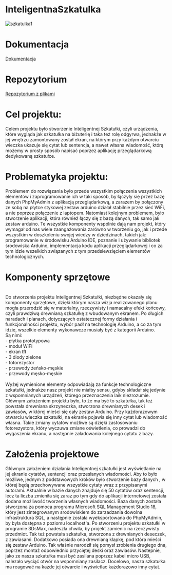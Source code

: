 # InteligentnaSzkatulka
![szkatulka1](https://user-images.githubusercontent.com/59450291/82734275-47f26580-9d1a-11ea-91dd-193f73a7fbe8.jpg)
# Dokumentacja 
[Dokumentacja](https://marcelinawoziwoda.github.io/InteligentnaSzkatulka/) </br>

# Repozytorium 
[Repozytorium z plikami](https://github.com/marcelinawoziwoda/InteligentnaSzkatulka/tree/main-app)
# Cel projektu:

Celem projektu było stworzenie Inteligentnej Szkatułki, czyli urządzenia, które wygląda jak szkatułka na biżuterię i taka też rolę odgyrwa, jednakże w jej wnętrzu zamontowany został ekran, na którym przy każdym otwarciu wieczka ukazuje się cytat lub sentencja, a nawet własna wiadomość, którą możemy w prosty sposób napisać poprzez aplikację przeglądarkową dedykowaną szkatułce. 
<br/>
# Problematyka projektu:
Problemem do rozwiązania było przede wszystkim połączenia wszystkich elementów i zaprogramowanie ich w taki sposób, by łączyły się przez bazę danych PhpMyAdmin z aplikacją przeglądarkową, a zarazem by połączony ze sobą na płytce stykowej zestaw arduino działał stabilnie przez sieć WiFi, a nie poprzez połączenie z laptopem. Natomiast kolejnym problemem, było stworzenie aplikacji, która również łączy się z bazą danych, tak samo jak zestaw arduino. Te wszystkie komponenty wspólnie dają nam projekt, który wymagał od nas wiele zaangażowania zarówno w tworzeniu go, jak i przede wszystkim w doszkoleniu swojej wiedzy w dziedzinach, takich jak: programowanie w środowisku Arduino IDE, poznanie i używanie bibliotek środowiska Arduino, implementacja kodu aplikacji przeglądarkowej i co za tym idzie wszelkich związanych z tym przedsiewzięciem elementów technologicznych. </br>


# Komponenty sprzętowe
</br>
Do stworzenia projektu Inteligentnej Szkatułki, niezbędne okazały się komponenty sprzętowe, dzięki którym nasza wizja realizowanego planu mogła przerodzić się w materialny, rzeczywisty i namacalny efekt końcowy, czyli prawdziwą drewnianą szkatułkę z wbudowanym ekranem. Po długich naradach i planach, dotyczących ostatecznej formy działania i funkcjonalności projektu, wybór padł na technologię Arduino, a co za tym idzie, wszelkie elementy wykonawcze musiały być z kategorii Arduino. 
</br> Są nimi:
</br>
- płytka prototypowa </br>
- moduł WiFi </br>
- ekran tft </br>
- 3 diody zielone </br>
- fotorezystor </br>
- przewody żeńsko-męskie  </br>
- przewody męsko-męskie </br>
</br>
Wyżej wymienione elementy odpowiadają za funkcje technologiczne szkatułki, jednakże nasz projekt nie miałby sensu, gdyby składał się jedynie z wspomnianych urządzeń, którego przeznaczenia laik niezrozumie. Głównym założeniem projektu było, to że ma być to szkatułka, tak też powstała drewniana skrzyneczka, stworzona drewnianych desek i zawiasów, w której mieści się cały zestaw Arduino. Przy każdorazowym otwarciu wieczka szkatułki, na ekranie pojawia się inny cytat lub wiadomość własna. Takie zmiany cytatów możliwe są dzięki zastosowaniu fotorezystora, który wyczuwa zmiane oświetlenia, co prowadzi do wygaszenia ekranu, a następnie załadowania kolejnego cytatu z bazy.</br>

# Założenia projektowe
Głównym założeniem działania Inteligentnej szkatułki jest wyświetlanie na jej ekranie cytatów,
sentencji oraz przesłanych wiadomości. Aby to było możliwe, jednym z podstawowych kroków było
stworzenie bazy danych , w której będą przechowywane wszystkie cytaty wraz z przypisanymi autorami.
Aktualnie w bazie danych znajduje się 50 cytatów oraz sentencji, lecz ta liczba zmieniła się zaraz po tym gdy do aplikacji internetowej
została dodana możliwość tworzenia własnych wiadomości. Baza danych została stworzona za
pomoca programu Microsoft SQL Management Studio 18, który jest zintegrowanym srodowiskiem
do zarzadzania dowolna infrastruktura SQL, a następnie została wyeksportowana do PhpMyAdmin, by była dostępna z poziomu localhost'a.
Po stworzeniu projektu szkatułki w programie 3DsMax, nadeszła chwila,
by projekt zamienić na rzeczywisty przedmiot. Tak też powstała szkatułka, stworzona z drewnianych
deseczek, z zawiasami. Dodatkowo posiada ona drewnianą
klapkę, pod która mieści się zestaw Arduino. Tak właśnie narodził się pomysł zrobienia drugiego dna, poprzez montaż odpowiednio przyciętej deski
oraz zawiasów. Nastepnie, jako ze nasza szkatułka musi być zasilana poprzez
kabel micro USB, nalezało wyciąć otwór na wspomniany zasilacz. Docelowo, nasza szkatułka ma reagować na każde jej otwarcie i wyświetlac każdorazowo inny cytat. </br>
